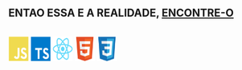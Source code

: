 ## ENTAO ESSA E A REALIDADE, [ ENCONTRE-O](https://www.youtube.com/watch?v=Wjavakm7gMQ&ab_channel=ArcadeAssassin)

<div style="display: inline_block"><br>
  <img align="center" alt="Joao-js" height="50" width="40" src="https://raw.githubusercontent.com/devicons/devicon/master/icons/javascript/javascript-plain.svg">
  <img align="center" alt="Joao-ts" height="50" width="40" src="https://raw.githubusercontent.com/devicons/devicon/master/icons/typescript/typescript-plain.svg">
  <img align="center" alt="Joao-react" height="50" width="40" src="https://raw.githubusercontent.com/devicons/devicon/master/icons/react/react-original.svg">
  <img align="center" alt="Joao-HTML" height="50" width="40" src="https://raw.githubusercontent.com/devicons/devicon/master/icons/html5/html5-original.svg">
  <img align="center" alt="Joao-CSS" height="50" width="40" src="https://raw.githubusercontent.com/devicons/devicon/master/icons/css3/css3-original.svg">
</div>

  ##
